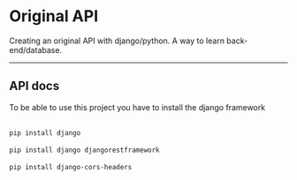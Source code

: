 # Original API
Creating an original API with django/python. A way to learn back-end/database.

<hr></hr>

## API docs
To be able to use this project you have to install the django framework
<br><br>

`pip install django`
<br><br>
`pip install django djangorestframework`
<br><br>
`pip install django-cors-headers`
